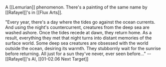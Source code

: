 A [[Lemurian]] phenomenon. There's a painting of the same name by [[Rafayel]]'s in [[Flux Arts]].

"Every year, there's a day where the tides go against the ocean currents. And using the night's countercurrent, creatures from the deep sea are washed ashore. Once the tides recede at dawn, they return home. As a result, everything they met that night turns into distant memories of the surface world. Some deep sea creatures are obsessed with the world outside the ocean, desiring its warmth. They stubbornly wait for the sunrise before returning. All just for a sun they've never, ever seen before..." -- [[Rafayel]]'s AI, [[01-02.06 Next Target]]

